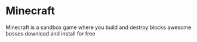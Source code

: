 Minecraft
=========

Minecraft is a sandbox game where you build and destroy blocks awesome bosses download and install for free
